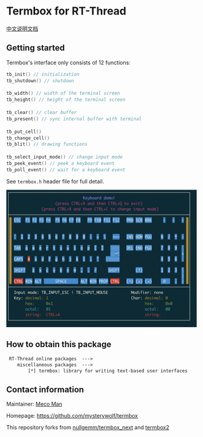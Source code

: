 # Termbox for RT-Thread
[中文说明文档](readme_cn.md)

## Getting started
Termbox's interface only consists of 12 functions:
```c
tb_init() // initialization
tb_shutdown() // shutdown

tb_width() // width of the terminal screen
tb_height() // height of the terminal screen

tb_clear() // clear buffer
tb_present() // sync internal buffer with terminal

tb_put_cell()
tb_change_cell()
tb_blit() // drawing functions

tb_select_input_mode() // change input mode
tb_peek_event() // peek a keyboard event
tb_poll_event() // wait for a keyboard event
```
See `termbox.h` header file for full detail.

![termbox-keyboard](demo/termbox-keyboard.png)



## How to obtain this package

```Kconfig
 RT-Thread online packages  --->
    miscellaneous packages  --->
        [*] termbox: library for writing text-based user interfaces
```



## Contact information

Maintainer: [Meco Man](https://github.com/mysterywolf)

Homepage: <https://github.com/mysterywolf/termbox>

This repository forks from [nullgemm/termbox_next](https://github.com/nullgemm/termbox_next) and [termbox2](https://github.com/termbox/termbox2)

